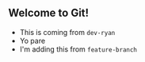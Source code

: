 ## Welcome to Git!

- This is coming from `dev-ryan`
- Yo pare
- I'm adding this from `feature-branch`